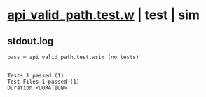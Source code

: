 # [api_valid_path.test.w](../../../../../examples/tests/valid/api_valid_path.test.w) | test | sim

## stdout.log
```log
pass ─ api_valid_path.test.wsim (no tests)
 
 
Tests 1 passed (1)
Test Files 1 passed (1)
Duration <DURATION>
```

